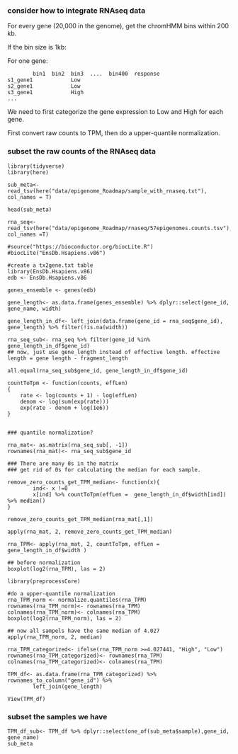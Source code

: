 
### consider how to integrate RNAseq data

For every gene (20,000 in the genome), get the chromHMM bins within 200 kb.

If the bin size is 1kb:

For one gene:

```
        bin1  bin2  bin3  ....  bin400  response
s1_gene1            Low
s2_gene1            Low
s3_gene1            High
...

```

We need to first categorize the gene expression to Low and High for each gene.

First convert raw counts to TPM, then do a upper-quantile normalization.

### subset the raw counts of the RNAseq data

```{r}
library(tidyverse)
library(here)

sub_meta<- read_tsv(here("data/epigenome_Roadmap/sample_with_rnaseq.txt"), col_names = T)

head(sub_meta)

rna_seq<- read_tsv(here("data/epigenome_Roadmap/rnaseq/57epigenomes.counts.tsv"), col_names =T)

```


```{r}
#source("https://bioconductor.org/biocLite.R")
#biocLite("EnsDb.Hsapiens.v86")

#create a tx2gene.txt table
library(EnsDb.Hsapiens.v86)
edb <- EnsDb.Hsapiens.v86

genes_ensemble <- genes(edb)

gene_length<- as.data.frame(genes_ensemble) %>% dplyr::select(gene_id, gene_name, width)

gene_length_in_df<- left_join(data.frame(gene_id = rna_seq$gene_id), gene_length) %>% filter(!is.na(width))

rna_seq_sub<- rna_seq %>% filter(gene_id %in% gene_length_in_df$gene_id)
## now, just use gene_length instead of effective length. effective length = gene length - fragment_length

all.equal(rna_seq_sub$gene_id, gene_length_in_df$gene_id)

countToTpm <- function(counts, effLen)
{
    rate <- log(counts + 1) - log(effLen)
    denom <- log(sum(exp(rate)))
    exp(rate - denom + log(1e6))
}


### quantile normalization?

rna_mat<- as.matrix(rna_seq_sub[, -1])
rownames(rna_mat)<- rna_seq_sub$gene_id

### There are many 0s in the matrix
### get rid of 0s for calculating the median for each sample.

remove_zero_counts_get_TPM_median<- function(x){
        ind<- x !=0
        x[ind] %>% countToTpm(effLen =  gene_length_in_df$width[ind]) %>% median()
}

remove_zero_counts_get_TPM_median(rna_mat[,1])

apply(rna_mat, 2, remove_zero_counts_get_TPM_median)

rna_TPM<- apply(rna_mat, 2, countToTpm, effLen = gene_length_in_df$width )

## before normalization
boxplot(log2(rna_TPM), las = 2)

library(preprocessCore)

#do a upper-quantile normalization
rna_TPM_norm <- normalize.quantiles(rna_TPM)
rownames(rna_TPM_norm)<- rownames(rna_TPM)
colnames(rna_TPM_norm)<- colnames(rna_TPM)
boxplot(log2(rna_TPM_norm), las = 2)

## now all sampels have the same median of 4.027
apply(rna_TPM_norm, 2, median)

rna_TPM_categorized<- ifelse(rna_TPM_norm >=4.027441, "High", "Low")
rownames(rna_TPM_categorized)<- rownames(rna_TPM)
colnames(rna_TPM_categorized)<- colnames(rna_TPM)

TPM_df<- as.data.frame(rna_TPM_categorized) %>% rownames_to_column("gene_id") %>%
        left_join(gene_length)

View(TPM_df)
```

### subset the samples we have

```{r}
TPM_df_sub<- TPM_df %>% dplyr::select(one_of(sub_meta$sample),gene_id, gene_name)
sub_meta
```
